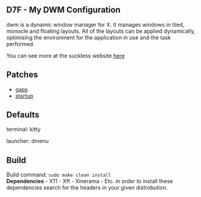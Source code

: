 ## D7F - My DWM Configuration

dwm is a dynamic window manager for X. It manages windows in tiled, monocle and floating layouts. All of the layouts can be applied dynamically, optimising the environment for the application in use and the task performed.

You can see more at the suckless website [here](https://dwm.suckless.org/)

## Patches

- [gaps](https://dwm.suckless.org/patches/fullgaps/)
- [startup](https://dwm.suckless.org/patches/autostart/)

## Defaults

terminal: kitty

launcher: dmenu


## Build
Build command: `sudo make clean install`<br>
**Dependencies**
	- X11
	- Xft
	- Xinerama
	- Etc.
in order to install these dependencies search for the headers in your given distrobution.
